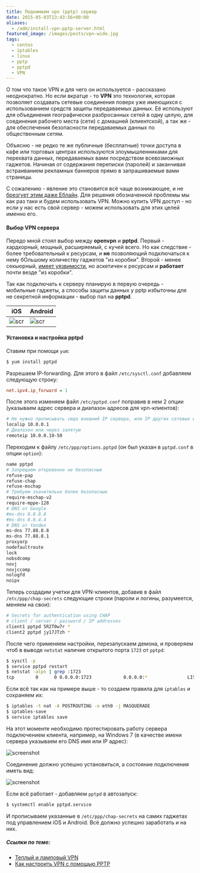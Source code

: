 ```yaml
---
title: Поднимаем vpn (pptp) сервер
date: 2015-05-03T13:43:56+00:00
aliases:
  - /adm/install-vpn-pptp-server.html
featured_image: /images/posts/vpn-wide.jpg
tags:
  - centos
  - iptables
  - linux
  - pptp
  - pptpd
  - VPN
---
```


О том что такое VPN и для чего он используется - рассказано неоднократно. Но если вкратце - то **VPN** это технология, которая позволяет создавать сетевые соединения поверх уже имеющихся с использованием средств защиты передаваемых данных. Её используют для объединения географически разбросанных сетей в одну целую, для соединения рабочего места (сети) с домашней (клиентской), а так же - для обеспечения безопасности передаваемых данных по общественным сетям.

<!--more-->

Объясню - не редко те же публичные (бесплатные) точки доступа в кафе или торговых центрах используются злоумышленниками для перехвата данных, передаваемых вами посредством всевозможных гаджетов. Начиная от содержания переписки (паролей) и заканчивая встраиванием рекламных баннеров прямо в запрашиваемые вами страницы.

С сожалению - явление это становится всё чаще возникающее, и не [брезгует этим даже Еблайн](https://habr.com/post/257133/). Для решения обозначенной проблемы мы как раз таки и будем использовать VPN. Можно купить VPN доступ - но если у нас есть свой сервер - можем использовать для этих целей именно его.

#### Выбор VPN сервера

Передо мной стоял выбор между **openvpn** и **pptpd**. Первый - хардкорный, мощный, расширяемый, с кучей всего. Но как следствие - более требовательный к ресурсам, и **не** позволяющий подключаться к нему бОльшому количеству гаджетов "из коробки". Второй - менее секьюрный, [имеет уязвимости](https://ru.wikipedia.org/wiki/PPTP#.D0.91.D0.B5.D0.B7.D0.BE.D0.BF.D0.B0.D1.81.D0.BD.D0.BE.D1.81.D1.82.D1.8C_.D0.BF.D1.80.D0.BE.D1.82.D0.BE.D0.BA.D0.BE.D0.BB.D0.B0_PPTP), но аскетичен к ресурсам и **работает** почти везде "из коробки".

Так как подключать к серверу планирую в первую очередь - мобильные гаджеты, а способы защиты данных у pptp избыточны для не секретной информации - выбор пал на **pptpd**.

iOS | Android
--- | -------
![scr](https://hsto.org/webt/ey/h9/iu/eyh9iumvyikm1-xeqgxejlj32ui.jpeg) | ![scr](https://hsto.org/webt/sh/r0/d5/shr0d5nnp62fnme2ayoeaisrbxa.jpeg)

#### Установка и настройка pptpd

Ставим при помощи `yum`:

```bash
$ yum install pptpd
```

Разрешаем IP-forwarding. Для этого в файл `/etc/sysctl.conf` добавляем следующую строку:

```ini
net.ipv4.ip_forward = 1
```

После этого изменяем файл `/etc/pptpd.conf` поправив в нем 2 опции (указываем адрес сервера и диапазон адресов для vpn-клиентов):

```bash
# Не нужно прописывать сюда внешний IP сервера, или IP других сетевых интерфейсов сервера
localip 10.0.0.1
# Диапазон или через запятую
remoteip 10.0.0.10-50
```

Переходим к файлу `/etc/ppp/options.pptpd` (он был указан в `pptpd.conf` в опции `option`):

```bash
name pptpd
# Запрещаем откровенно не безопасные
refuse-pap
refuse-chap
refuse-mschap
# Требуем значительно более безопасные
require-mschap-v2
require-mppe-128
# DNS от Google
#ms-dns 8.8.8.8
#ms-dns 8.8.4.4
# DNS от Yandex
ms-dns 77.88.8.8
ms-dns 77.88.8.1
proxyarp
nodefaultroute
lock
nobsdcomp
novj
novjccomp
nologfd
noipx
```

Теперь создадим учетки для VPN-клиентов, добавив в файл `/etc/ppp/chap-secrets` следующие строки (пароли и логины, разумеется, меняем на свои):

```bash
# Secrets for authentication using CHAP
# client / server / password / IP addresses
client1 pptpd 5R2T0w7r *
client2 pptpd jy17JTzh *
```

После чего применяем настройки, перезапускаем демона, и проверяем чтоб в выводе `netstat` наличие открытого порта `1723` от `pptpd`:

```bash
$ sysctl -p
$ service pptpd restart
$ netstat -alpn | grep :1723
tcp        0      0 0.0.0.0:1723            0.0.0.0:*               LISTEN      25215/pptpd
```

Если всё так как на примере выше - то создаем правила для `iptables` и сохраняем их:

```bash
$ iptables -t nat -A POSTROUTING -o eth0 -j MASQUERADE
$ iptables-save
$ service iptables save
```

На этот моменте необходимо протестировать работу сервера подключением клиента, например, на Windows 7 (в качестве имени сервера указываем его DNS имя или IP адрес):

![screenshot](https://hsto.org/webt/iz/3n/29/iz3n29ag56o7_mywgznhxex57z8.jpeg)

Соединение должно успешно установиться, а состояние подключения иметь вид:

![screenshot](https://hsto.org/webt/_v/w3/98/_vw398z0-3bnccggmpyzyofnyba.jpeg)

Если всё работает - добавляем `pptpd` в автозапуск:

```bash
$ systemctl enable pptpd.service
```

И прописываем указанные в `/etc/ppp/chap-secrets` на самих гаджетах под управлением iOS и Android. Всё должно успешно заработать и на них.

##### Ссылки по теме:

- [Теплый и ламповый VPN](https://habr.com/post/153855/)
- [Как настроить VPN с помощью PPTP](https://www.digitalocean.com/community/tutorials/vpn-pptp-ru)
